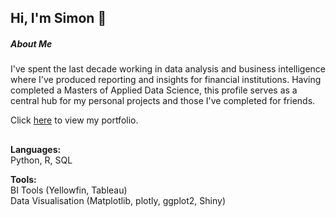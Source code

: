 ## Hi, I'm Simon 👋

##### About Me
I've spent the last decade working in data analysis and business intelligence where I've produced reporting and insights for financial institutions. Having completed a Masters of Applied Data Science, this profile serves as a central hub for my personal projects and those I've completed for friends.

Click [here](https://fluxequalsrad.github.io) to view my portfolio.  
  
##
**Languages:**  
Python, R, SQL  

**Tools:**  
BI Tools (Yellowfin, Tableau)  
Data Visualisation (Matplotlib, plotly, ggplot2, Shiny)  


<!--
**fluxequalsrad/fluxequalsrad** is a ✨ _special_ ✨ repository because its `README.md` (this file) appears on your GitHub profile.

Here are some ideas to get you started:

- 🔭 I’m currently working on ...
- 🌱 I’m currently learning ...
- 👯 I’m looking to collaborate on ...
- 🤔 I’m looking for help with ...
- 💬 Ask me about ...
- 📫 How to reach me: ...
- 😄 Pronouns: ...
- ⚡ Fun fact: ...
-->
